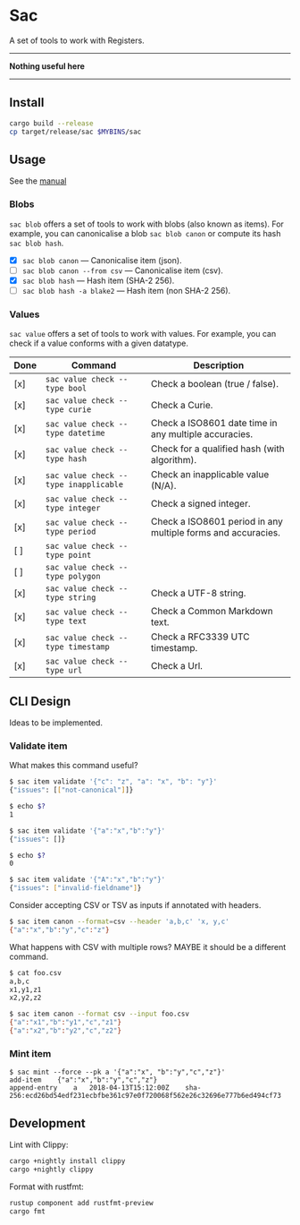 # Sac

A set of tools to work with Registers.

* * *

**Nothing useful here**

* * *

## Install

```sh
cargo build --release
cp target/release/sac $MYBINS/sac
```

## Usage

See the [manual](MANUAL.md)


### Blobs

`sac blob` offers a set of tools to work with blobs (also known as items). For
example, you can canonicalise a blob `sac blob canon` or compute its hash `sac
blob hash`.

* [x] `sac blob canon` — Canonicalise item (json).
* [ ] `sac blob canon --from csv` — Canonicalise item (csv).
* [x] `sac blob hash` — Hash item (SHA-2 256).
* [ ] `sac blob hash -a blake2` — Hash item (non SHA-2 256).

### Values

`sac value` offers a set of tools to work with values. For example, you can
check if a value conforms with a given datatype.

|Done|Command|Description|
|----|-------|-----------|
|[x]|`sac value check --type bool` | Check a boolean (true / false).|
|[x]|`sac value check --type curie`| Check a Curie.|
|[x]|`sac value check --type datetime`| Check a ISO8601 date time in any multiple accuracies.|
|[x]|`sac value check --type hash` | Check for a qualified hash (with algorithm).|
|[x]|`sac value check --type inapplicable`| Check an inapplicable value (N/A).|
|[x]|`sac value check --type integer`| Check a signed integer.|
|[x]|`sac value check --type period`| Check a ISO8601 period in any multiple forms and accuracies.|
|[ ]|`sac value check --type point`| |
|[ ]|`sac value check --type polygon`| |
|[x]|`sac value check --type string`| Check a UTF-8 string.|
|[x]|`sac value check --type text`| Check a Common Markdown text.|
|[x]|`sac value check --type timestamp`| Check a RFC3339 UTC timestamp.|
|[x]|`sac value check --type url`| Check a Url.|


## CLI Design

Ideas to be implemented.

### Validate item

What makes this command useful?

```sh
$ sac item validate '{"c": "z", "a": "x", "b": "y"}'
{"issues": [["not-canonical"]]}

$ echo $?
1

$ sac item validate '{"a":"x","b":"y"}'
{"issues": []}

$ echo $?
0

$ sac item validate '{"A":"x","b":"y"}'
{"issues": ["invalid-fieldname"]}
```


Consider accepting CSV or TSV as inputs if annotated with headers.

```sh
$ sac item canon --format=csv --header 'a,b,c' 'x, y,c'
{"a":"x","b":"y","c":"z"}
```

What happens with CSV with multiple rows? MAYBE it should be a different
command.

```sh
$ cat foo.csv
a,b,c
x1,y1,z1
x2,y2,z2

$ sac item canon --format csv --input foo.csv
{"a":"x1","b":"y1","c","z1"}
{"a":"x2","b":"y2","c","z2"}
```


### Mint item


```
$ sac mint --force --pk a '{"a":"x", "b":"y","c","z"}'
add-item	{"a":"x","b":"y","c","z"}
append-entry	a	2018-04-13T15:12:00Z	sha-256:ecd26bd54edf231ecbfbe361c97e0f720068f562e26c32696e777b6ed494cf73
```

## Development

Lint with Clippy:

```sh
cargo +nightly install clippy
cargo +nightly clippy
```


Format with rustfmt:

```sh
rustup component add rustfmt-preview
cargo fmt
```
